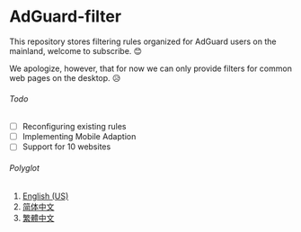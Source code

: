 # AdGuard-filter

This repository stores filtering rules organized for AdGuard users on the mainland, welcome to subscribe. 😊

We apologize, however, that for now we can only provide filters for common web pages on the desktop. 😥

###### Todo

- [ ] Reconfiguring existing rules
- [ ] Implementing Mobile Adaption
- [ ] Support for 10 websites

###### Polyglot

1. [English (US)](./README/en-us.md)
2. [简体中文](./README/zh-chs.md)
3. [繁體中文](./README/zh-cht.md)
